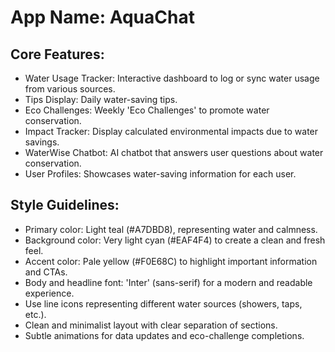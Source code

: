 # **App Name**: AquaChat

## Core Features:

- Water Usage Tracker: Interactive dashboard to log or sync water usage from various sources.
- Tips Display: Daily water-saving tips.
- Eco Challenges: Weekly 'Eco Challenges' to promote water conservation.
- Impact Tracker: Display calculated environmental impacts due to water savings.
- WaterWise Chatbot: AI chatbot that answers user questions about water conservation.
- User Profiles: Showcases water-saving information for each user.

## Style Guidelines:

- Primary color: Light teal (#A7DBD8), representing water and calmness.
- Background color: Very light cyan (#EAF4F4) to create a clean and fresh feel.
- Accent color: Pale yellow (#F0E68C) to highlight important information and CTAs.
- Body and headline font: 'Inter' (sans-serif) for a modern and readable experience.
- Use line icons representing different water sources (showers, taps, etc.).
- Clean and minimalist layout with clear separation of sections.
- Subtle animations for data updates and eco-challenge completions.